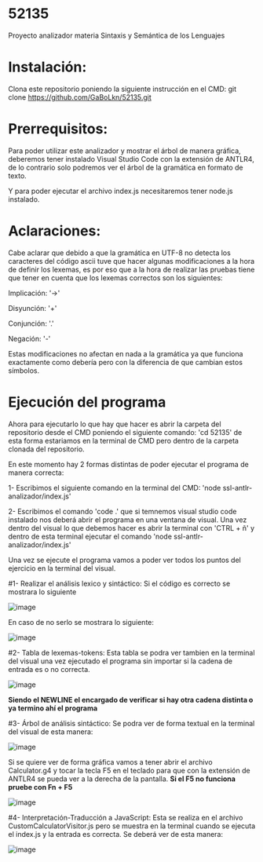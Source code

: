 # 52135
Proyecto analizador materia Sintaxis y Semántica de los Lenguajes

# Instalación:
Clona este repositorio poniendo la siguiente instrucción en el CMD: git clone https://github.com/GaBoLkn/52135.git

# Prerrequisitos:
Para poder utilizar este analizador y mostrar el árbol de manera gráfica, deberemos tener instalado Visual Studio Code con la extensión de ANTLR4, de lo contrario solo podremos ver el árbol de la gramática en formato de texto.

Y para poder ejecutar el archivo index.js necesitaremos tener node.js instalado.

# Aclaraciones:
Cabe aclarar que debido a que la gramática en UTF-8 no detecta los caracteres del código ascii tuve que hacer algunas modificaciones a la hora de definir los lexemas, es por eso que a la hora de realizar las pruebas tiene que tener en cuenta que los lexemas correctos son los siguientes:

Implicación: '->'

Disyunción: '+'

Conjunción: '.'

Negación: '-'

Estas modificaciones no afectan en nada a la gramática ya que funciona exactamente como debería pero con la diferencia de que cambian estos símbolos.

# Ejecución del programa
Ahora para ejecutarlo lo que hay que hacer es abrir la carpeta del repositorio desde el CMD poniendo el siguiente comando: 'cd 52135' de esta forma estariamos en la terminal de CMD pero dentro de la carpeta clonada del repositorio.

En este momento hay 2 formas distintas de poder ejecutar el programa de manera correcta: 

1- Escribimos el siguiente comando en la terminal del CMD: 'node ssl-antlr-analizador/index.js'

2- Escribimos el comando 'code .' que si temnemos visual studio code instalado nos deberá abrir el programa en una ventana de visual. Una vez dentro del visual lo que debemos hacer es abrir la terminal con 'CTRL +  ñ' y dentro de esta terminal ejecutar el comando 'node ssl-antlr-analizador/index.js'

Una vez se ejecute el programa vamos a poder ver todos los puntos del ejercicio en la terminal del visual.

#1- Realizar el análisis lexico y sintáctico: 
Si el código es correcto se mostrara lo siguiente

![image](https://github.com/user-attachments/assets/4620337b-c519-490a-bafb-62f5b70e08fe)

En caso de no serlo se mostrara lo siguiente:

![image](https://github.com/user-attachments/assets/30f5d16d-aeb0-4788-9c06-283e6990c8c2)


#2- Tabla de lexemas-tokens: 
Esta tabla se podra ver tambien en la terminal del visual una vez ejecutado el programa sin importar si la cadena de entrada es o no correcta.

![image](https://github.com/user-attachments/assets/7fda45fd-56ab-4cb3-a0db-424bdc1fae25)

**Siendo el NEWLINE el encargado de verificar si hay otra cadena distinta o ya termino ahí el programa**

#3- Árbol de análisis sintáctico:
Se podra ver de forma textual en la terminal del visual de esta manera:

![image](https://github.com/user-attachments/assets/32371a99-8693-44f3-81b6-ee2375f7ef64)

Si se quiere ver de forma gráfica vamos a tener abrir el archivo Calculator.g4 y tocar la tecla F5 en el teclado para que con la extensión de ANTLR4 se pueda ver a la derecha de la pantalla.
**Si el F5 no funciona pruebe con Fn + F5**

![image](https://github.com/user-attachments/assets/1a901225-f413-4e01-8d65-2d8785786840)

#4- Interpretación-Traducción a JavaScript:
Esta se realiza en el archivo CustomCalculatorVisitor.js pero se muestra en la terminal cuando se ejecuta el index.js y la entrada es correcta.
Se deberá ver de esta manera: 

![image](https://github.com/user-attachments/assets/792ceada-5584-48d3-ad60-56c65ad6c3a8)
